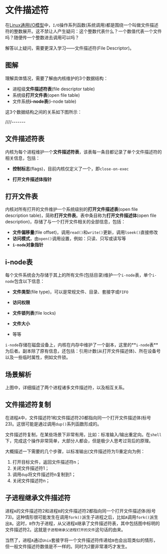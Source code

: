 # 文件描述符

在[Linux通用I/O模型](https://www.jianshu.com/p/5357d72ef17d)中，`I/O`操作系列函数(系统调用)都是围绕一个叫做文件描述符的整数展开。这不禁让人产生疑问：这个整数代表什么？一个数值代表一个文件吗？随便传一个整数进去调用可以吗？

解答以上疑问，需要更深入学习——文件描述符(File Descriptor)。

## 图解

理解具体情况，需要了解由内核维护的3个数据结构：

* 进程级**文件描述符表**(file descriptor table)
* 系统级**打开文件表**(open file table)
* 文件系统**i-node表**(i-node table)

这3个数据结构之间的关系如下图所示：

////-------

## 文件描述符表

内核为每个进程维护一个**文件描述符表**，该表每一条目都记录了单个文件描述符的相关信息，包括：

* **控制标志**(flags)，目前内核仅定义了一个，即`close-on-exec`

* **打开文件描述体指针**

## 打开文件表

内核对所有打开的文件维护一个系统级别的**打开文件描述表**(open file description table)，简称**打开文件表**。表中条目称为**打开文件描述体**(open file description)，存储了与一个打开文件相关的全部信息，包括：

* **文件偏移量**(file offset)，调用`read()`和`write()`更新，调用`lseek()`直接修改
* **访问模式**，由`open()`调用设置，例如：只读、只写或读写等
* **`i-node`对象指针**

## i-node表

每个文件系统会为存储于其上的所有文件(包括目录)维护一个`i-node`表，单个`i-node`包含以下信息：

* **文件类型**(file type)，可以是常规文件、目录、套接字或`FIFO`

* **访问权限**
* **文件锁列表**(file locks)
* **文件大小**
* 等等

`i-node`存储在磁盘设备上，内核在内存中维护了一个副本，这里的**`i-node`表**为后者。副本除了原有信息，还包括：引用计数(从打开文件描述体)、所在设备号以及一些临时属性，例如文件锁。

## 场景解析

上图中，详细描述了两个进程诸多文件描述符，以及相互关系。

## 文件描述符复制

在进程`A`中，文件描述符1和文件描述符20都指向同一个打开文件描述体(标号23)。这很可能是通过调用`dup()`系列函数形成的。

文件描述符复制，在某些场景下非常有用，比如：标准输入/输出重定向。在`shell`下，完成这个操作非常简单，大部分人都会，但是极少人思考过背后的原理。

大概描述一下需要的几个步骤，以标准输出(文件描述符为1)重定向为例：

1. 打开目标文件，返回文件描述符n；
2. 关闭文件描述符1；
3. 调用`dup`将文件描述符n复制到1；
4. 关闭文件描述符n；

## 子进程继承文件描述符

进程`A`的文件描述符2和进程`B`的文件描述符2都指向同一个打开文件描述体(标号73)。这种情形很可能发生在调用`fork()`派生子进程之后，比如`A`调用`fork()`派生出`B`。这时，`B`作为子进程，从父进程`A`继承了文件描述符表，其中包括图中标明的文件描述符2。这就是`子进程继承父进程打开的文件`这句话的由来。

当然了，进程`A`通过`Unix`套接字将一个文件描述符传递给`B`也会出现类似的情形，但一般文件描述符数值是不一样的。同时为2要非常凑巧才发生。
